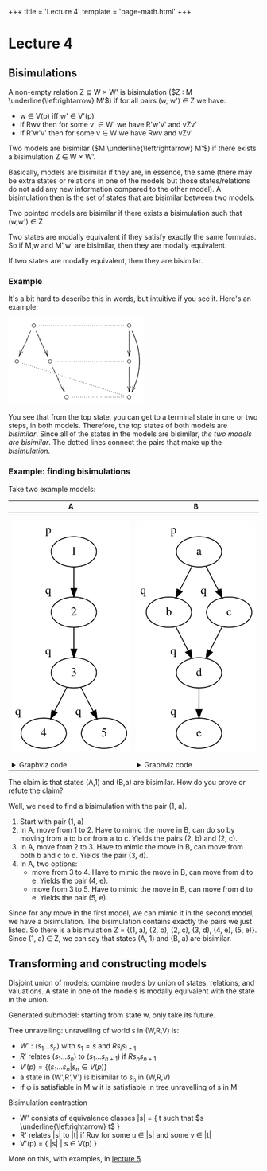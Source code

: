 +++
title = 'Lecture 4'
template = 'page-math.html'
+++

# Lecture 4
## Bisimulations
A non-empty relation Z ⊆ W × W' is bisimulation ($Z : M \underline{\leftrightarrow} M'$) if for all pairs (w, w') ∈ Z we have:
- w ∈ V(p) iff w' ∈ V'(p)
- if Rwv then for some v' ∈ W' we have R'w'v' and vZv'
- if R'w'v' then for some v ∈ W we have Rwv and vZv'

Two models are bisimilar ($M \underline{\leftrightarrow} M'$) if there exists a bisimulation Z ∈ W × W'.

Basically, models are bisimilar if they are, in essence, the same (there may be extra states or relations in one of the models but those states/relations do not add any new information compared to the other model). A bisimulation then is the set of states that are bisimilar between two models.

Two pointed models are bisimilar if there exists a bisimulation such that (w,w') ∈ Z

Two states are modally equivalent if they satisfy exactly the same formulas.
So if M,w and M',w' are bisimilar, then they are modally equivalent.

If two states are modally equivalent, then they are bisimilar.

### Example
It's a bit hard to describe this in words, but intuitive if you see it.
Here's an example:

![Bisimulation diagram](bisimulation-example.png)

You see that from the top state, you can get to a terminal state in one or two steps, in both models.
Therefore, the top states of both models are _bisimilar_.
Since all of the states in the models are bisimilar, _the two models are bisimilar_.
The dotted lines connect the pairs that make up the _bisimulation_.

### Example: finding bisimulations

Take two example models:

<table>
<thead>
<th>A</th> <th>B</th>
</thead>

<tbody>
<tr>

<td>

![Model A diagram](model-a.dot.svg)

<details>
<summary>Graphviz code</summary>

<!-- :Tangle(dot) model-a.dot -->
```dot
digraph g {
1 -> 2
2 -> 3
3 -> 4
3 -> 5
1 [xlabel="p"]
2 [xlabel="q"]
3 [xlabel="q"]
4 [xlabel="q"]
5 [xlabel="q"]
}
```

</details>
</td>

<td>

![Model B diagram](model-b.dot.svg)

<details>
<summary>Graphviz code</summary>

<!-- :Tangle(dot) model-b.dot -->
```dot
digraph g {
a -> b
a -> c
c -> d
b -> d
d -> e
a [xlabel="p"]
b [xlabel="q"]
c [xlabel="q"]
d [xlabel="q"]
e [xlabel="q"]
}
```

</details>
</td>

</tr>
</table>

The claim is that states (A,1) and (B,a) are bisimilar.
How do you prove or refute the claim?

Well, we need to find a bisimulation with the pair (1, a).
1. Start with pair (1, a)
2. In A, move from 1 to 2. Have to mimic the move in B, can do so by moving from a to b or from a to c.
    Yields the pairs (2, b) and (2, c).
3. In A, move from 2 to 3. Have to mimic the move in B, can move from both b and c to d.
    Yields the pair (3, d).
4. In A, two options:
    - move from 3 to 4. Have to mimic the move in B, can move from d to e.
        Yields the pair (4, e).
    - move from 3 to 5. Have to mimic the move in B, can move from d to e.
        Yields the pair (5, e).

Since for any move in the first model, we can mimic it in the second model, we have a bisimulation.
The bisimulation contains exactly the pairs we just listed.
So there is a bisimulation Z = {(1, a), (2, b), (2, c), (3, d), (4, e), (5, e)}.
Since (1, a) ∈ Z, we can say that states (A, 1) and (B, a) are bisimilar.

## Transforming and constructing models
Disjoint union of models: combine models by union of states, relations, and valuations.
A state in one of the models is modally equivalent with the state in the union.

Generated submodel: starting from state w, only take its future.

Tree unravelling: unravelling of world s in (W,R,V) is:
- $W' : (s_{1} \dots s_{n})$ with $s_{1} = s$ and $Rs_{i} s_{i+1}$
- $R'$ relates ($s_{1} \dots s_{n}$) to ($s_{1} \dots s_{n+1}$) if $Rs_{n} s_{n+1}$
- $V'(p) = \{ (s_{1} \dots s_{n} | s_{n} \in V(p) \}$
- a state in (W',R',V') is bisimilar to $s_{n}$ in (W,R,V)
- if φ is satisfiable in M,w it is satisfiable in tree unravelling of s in M

Bisimulation contraction
- W' consists of equivalence classes |s| = { t such that $s \underline{\leftrightarrow} t$ }
- R' relates |s| to |t| if Ruv for some u ∈ |s| and some v ∈ |t|
- V'(p) = { |s| | s ∈ V(p) }

More on this, with examples, in [lecture 5](../lecture-5/#transforming-and-constructing-models).
